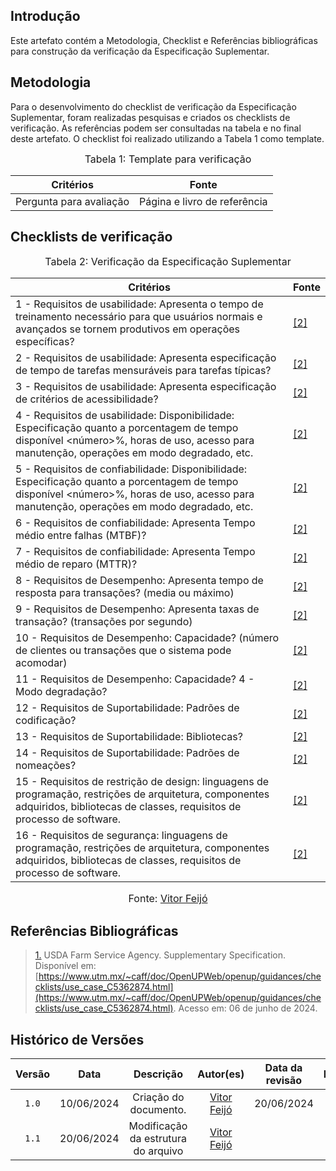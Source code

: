 ## Introdução

Este artefato contém a Metodologia, Checklist e Referências bibliográficas para construção da verificação da Especificação Suplementar. 

## Metodologia

Para o desenvolvimento do checklist de verificação da Especificação Suplementar, foram realizadas pesquisas e criados os checklists de verificação. As referências podem ser consultadas na tabela e no final deste artefato. O checklist foi realizado utilizando a Tabela 1 como template.

<font size="3"><p style="text-align: center">Tabela 1: Template para verificação</p></font>

<center>

Critérios | Fonte
--|--
Pergunta para avaliação| Página e livro de referência

</center>

## Checklists de verificação

<font size="3"><p style="text-align: center">Tabela 2: Verificação da Especificação Suplementar </p></font>

Critérios   | Fonte
--------- | ------ 
1 - Requisitos de usabilidade: Apresenta o tempo de treinamento necessário para que usuários normais e avançados se tornem produtivos em operações específicas?  | <a id="TEC2" href="#RP2">[2]</a>
2 - Requisitos de usabilidade: Apresenta especificação de tempo de tarefas mensuráveis ​​para tarefas típicas?  | <a id="TEC2" href="#RP2">[2]</a>
3 - Requisitos de usabilidade: Apresenta especificação de critérios de acessibilidade? | <a id="TEC2" href="#RP2">[2]</a>
4 - Requisitos de usabilidade: Disponibilidade: Especificação quanto a porcentagem de tempo disponível <número>%, horas de uso, acesso para manutenção, operações em modo degradado, etc. | <a id="TEC2" href="#RP2">[2]</a>
5 - Requisitos de confiabilidade: Disponibilidade: Especificação quanto a porcentagem de tempo disponível <número>%, horas de uso, acesso para manutenção, operações em modo degradado, etc. | <a id="TEC2" href="#RP2">[2]</a>
6 - Requisitos de confiabilidade: Apresenta Tempo médio entre falhas (MTBF)? | <a id="TEC2" href="#RP2">[2]</a>
7 - Requisitos de confiabilidade: Apresenta Tempo médio de reparo (MTTR)? | <a id="TEC2" href="#RP2">[2]</a>
8 - Requisitos de Desempenho: Apresenta tempo de resposta para transações? (media ou máximo) | <a id="TEC2" href="#RP2">[2]</a>
9 - Requisitos de Desempenho: Apresenta taxas de transação? (transações por segundo) | <a id="TEC2" href="#RP2">[2]</a>
10 - Requisitos de Desempenho: Capacidade? (número de clientes ou transações que o sistema pode acomodar) | <a id="TEC2" href="#RP2">[2]</a>
11 - Requisitos de Desempenho: Capacidade? 4 - Modo degradação?  | <a id="TEC2" href="#RP2">[2]</a>
12 - Requisitos de Suportabilidade: Padrões de codificação?| <a id="TEC2" href="#RP2">[2]</a>
13 - Requisitos de Suportabilidade: Bibliotecas?  | <a id="TEC2" href="#RP2">[2]</a>
14 - Requisitos de Suportabilidade: Padrões de nomeações?  | <a id="TEC2" href="#RP2">[2]</a>
15 - Requisitos de restrição de design: linguagens de programação, restrições de arquitetura, componentes adquiridos, bibliotecas de classes, requisitos de processo de software.   | <a id="TEC2" href="#RP2">[2]</a>
16 - Requisitos de segurança: linguagens de programação, restrições de arquitetura, componentes adquiridos, bibliotecas de classes, requisitos de processo de software. | <a id="TEC2" href="#RP2">[2]</a>


<font size="3"><p style="text-align: center">Fonte: [Vitor Feijó](https://github.com/vitorfleonardo)</p></font>


## Referências Bibliográficas
> <a id="RP2" href="#TEC2">1.</a> USDA Farm Service Agency. Supplementary Specification. Disponível em: [https://www.utm.mx/~caff/doc/OpenUPWeb/openup/guidances/checklists/use_case_C5362874.html](https://www.utm.mx/~caff/doc/OpenUPWeb/openup/guidances/checklists/use_case_C5362874.html). Acesso em: 06 de junho de 2024.


## Histórico de Versões

| Versão | Data | Descrição | Autor(es) | Data da revisão | Revisor(es) |
| :--: | :--: | :--: | :--: | :--: | :--: |
|`1.0` | 10/06/2024 | Criação do documento. |[Vitor Feijó](https://github.com/vitorfleonardo)| 20/06/2024 |[Vitor Feijó](https://github.com/vitorfleonardo) |   
|`1.1` | 20/06/2024 | Modificação da estrutura do arquivo |[Vitor Feijó](https://github.com/vitorfleonardo) | | 